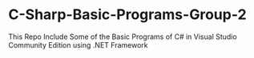 # C-Sharp-Basic-Programs-Group-2

This Repo Include Some of the Basic Programs of C# in Visual Studio Community Edition using .NET Framework 

